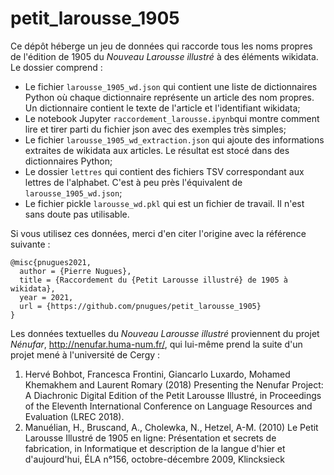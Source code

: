 # petit_larousse_1905
Ce dépôt héberge un jeu de données qui raccorde tous les noms propres de l'édition de 1905 du *Nouveau Larousse illustré* à des éléments wikidata. Le dossier comprend :
* Le fichier `larousse_1905_wd.json` qui contient une liste de dictionnaires Python où chaque dictionnaire représente un article des nom propres. Un dictionnaire contient le texte de l'article et l'identifiant wikidata;
* Le notebook Jupyter `raccordement_larousse.ipynb`qui montre comment lire et tirer parti du fichier json avec des exemples très simples;
* Le fichier `larousse_1905_wd_extraction.json` qui ajoute des informations extraites de wikidata aux articles. Le résultat est stocé dans des dictionnaires Python;
* Le dossier `lettres` qui contient des fichiers TSV correspondant aux lettres de l'alphabet. C'est à peu près l'équivalent de `larousse_1905_wd.json`;
* Le fichier pickle `larousse_wd.pkl` qui est un fichier de travail. Il n'est sans doute pas utilisable.



Si vous utilisez ces données, merci d'en citer l'origine avec la référence suivante :
```
@misc{pnugues2021,
  author = {Pierre Nugues},
  title = {Raccordement du {Petit Larousse illustré} de 1905 à wikidata},
  year = 2021,
  url = {https://github.com/pnugues/petit_larousse_1905}
}
```
Les données textuelles du *Nouveau Larousse illustré* proviennent du projet *Nénufar*, http://nenufar.huma-num.fr/, qui lui-même prend la suite d'un projet mené à l'université de Cergy : 
1. Hervé Bohbot, Francesca Frontini, Giancarlo Luxardo, Mohamed Khemakhem and Laurent Romary (2018) Presenting the Nenufar Project: A Diachronic Digital Edition of the Petit Larousse Illustré, in Proceedings of the Eleventh International Conference on Language Resources and Evaluation (LREC 2018).
2. Manuélian, H., Bruscand, A., Cholewka, N., Hetzel, A-M. (2010) Le Petit Larousse Illustré de 1905 en ligne: Présentation et secrets de fabrication, in Informatique et description de la langue d'hier et d'aujourd'hui, ÉLA n°156, octobre-décembre 2009, Klincksieck
